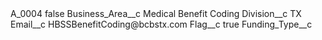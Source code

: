 <?xml version="1.0" encoding="UTF-8"?>
<CustomMetadata xmlns="http://soap.sforce.com/2006/04/metadata" xmlns:xsi="http://www.w3.org/2001/XMLSchema-instance" xmlns:xsd="http://www.w3.org/2001/XMLSchema">
    <label>A_0004</label>
    <protected>false</protected>
    <values>
        <field>Business_Area__c</field>
        <value xsi:type="xsd:string">Medical Benefit Coding</value>
    </values>
    <values>
        <field>Division__c</field>
        <value xsi:type="xsd:string">TX</value>
    </values>
    <values>
        <field>Email__c</field>
        <value xsi:type="xsd:string">HBSSBenefitCoding@bcbstx.com</value>
    </values>
    <values>
        <field>Flag__c</field>
        <value xsi:type="xsd:boolean">true</value>
    </values>
    <values>
        <field>Funding_Type__c</field>
        <value xsi:nil="true"/>
    </values>
</CustomMetadata>
